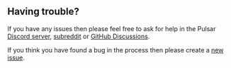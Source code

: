 ## Having trouble?

If you have any issues then please feel free to ask for help in the Pulsar
[Discord server](https://discord.gg/gp9UStzsHk),
[subreddit](https://www.reddit.com/r/pulsaredit/) or
[GitHub Discussions](https://github.com/pulsar-edit/pulsar/discussions).

If you think you have found a bug in the process then please create a
[new issue](https://github.com/pulsar-edit/pulsar/issues).
